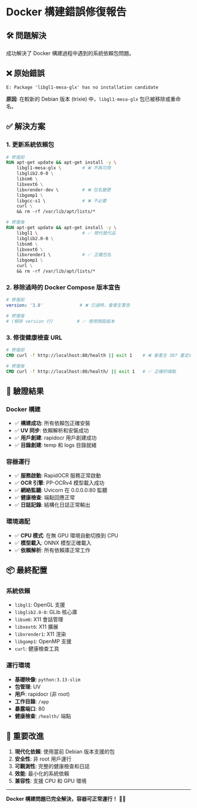 # Docker 構建錯誤修復報告

## 🛠️ 問題解決

成功解決了 Docker 構建過程中遇到的系統依賴包問題。

## ❌ 原始錯誤

```
E: Package 'libgl1-mesa-glx' has no installation candidate
```

**原因**: 在較新的 Debian 版本 (trixie) 中，`libgl1-mesa-glx` 包已被移除或重命名。

## ✅ 解決方案

### 1. 更新系統依賴包

```dockerfile
# 修復前
RUN apt-get update && apt-get install -y \
    libgl1-mesa-glx \        # ❌ 不再可用
    libglib2.0-0 \
    libsm6 \
    libxext6 \
    libxrender-dev \         # ❌ 包名變更
    libgomp1 \
    libgcc-s1 \              # ❌ 不必要
    curl \
    && rm -rf /var/lib/apt/lists/*

# 修復後
RUN apt-get update && apt-get install -y \
    libgl1 \                 # ✅ 現代替代品
    libglib2.0-0 \
    libsm6 \
    libxext6 \
    libxrender1 \            # ✅ 正確包名
    libgomp1 \
    curl \
    && rm -rf /var/lib/apt/lists/*
```

### 2. 移除過時的 Docker Compose 版本宣告

```yaml
# 修復前
version: '3.8'              # ❌ 已過時，會產生警告

# 修復後
# (移除 version 行)         # ✅ 使用預設版本
```

### 3. 修復健康檢查 URL

```dockerfile
# 修復前
CMD curl -f http://localhost:80/health || exit 1    # ❌ 會產生 307 重定向

# 修復後
CMD curl -f http://localhost:80/health/ || exit 1   # ✅ 正確的端點
```

## 🧪 驗證結果

### Docker 構建
- ✅ **構建成功**: 所有依賴包正確安裝
- ✅ **UV 同步**: 依賴解析和安裝成功
- ✅ **用戶創建**: rapidocr 用戶創建成功
- ✅ **目錄創建**: temp 和 logs 目錄就緒

### 容器運行
- ✅ **服務啟動**: RapidOCR 服務正常啟動
- ✅ **OCR 引擎**: PP-OCRv4 模型載入成功
- ✅ **網絡監聽**: Uvicorn 在 0.0.0.0:80 監聽
- ✅ **健康檢查**: 端點回應正常
- ✅ **日誌記錄**: 結構化日誌正常輸出

### 環境適配
- ✅ **CPU 模式**: 在無 GPU 環境自動切換到 CPU
- ✅ **模型載入**: ONNX 模型正確載入
- ✅ **依賴解析**: 所有依賴庫正常工作

## 📦 最終配置

### 系統依賴
- `libgl1`: OpenGL 支援
- `libglib2.0-0`: GLib 核心庫
- `libsm6`: X11 會話管理
- `libxext6`: X11 擴展
- `libxrender1`: X11 渲染
- `libgomp1`: OpenMP 支援
- `curl`: 健康檢查工具

### 運行環境
- **基礎映像**: `python:3.13-slim`
- **包管理**: UV
- **用戶**: rapidocr (非 root)
- **工作目錄**: `/app`
- **暴露端口**: 80
- **健康檢查**: `/health/` 端點

## 🎯 重要改進

1. **現代化依賴**: 使用當前 Debian 版本支援的包
2. **安全性**: 非 root 用戶運行
3. **可觀測性**: 完整的健康檢查和日誌
4. **效能**: 最小化的系統依賴
5. **兼容性**: 支援 CPU 和 GPU 環境

---

**Docker 構建問題已完全解決，容器可正常運行！** 🐳✅
